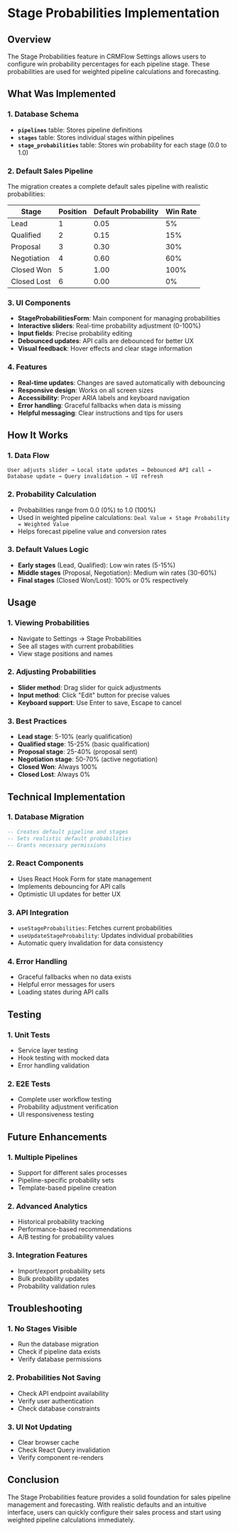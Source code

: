 # Stage Probabilities Implementation

## Overview

The Stage Probabilities feature in CRMFlow Settings allows users to configure win probability percentages for each pipeline stage. These probabilities are used for weighted pipeline calculations and forecasting.

## What Was Implemented

### 1. Database Schema
- **`pipelines`** table: Stores pipeline definitions
- **`stages`** table: Stores individual stages within pipelines
- **`stage_probabilities`** table: Stores win probability for each stage (0.0 to 1.0)

### 2. Default Sales Pipeline
The migration creates a complete default sales pipeline with realistic probabilities:

| Stage | Position | Default Probability | Win Rate |
|-------|----------|---------------------|----------|
| Lead | 1 | 0.05 | 5% |
| Qualified | 2 | 0.15 | 15% |
| Proposal | 3 | 0.30 | 30% |
| Negotiation | 4 | 0.60 | 60% |
| Closed Won | 5 | 1.00 | 100% |
| Closed Lost | 6 | 0.00 | 0% |

### 3. UI Components
- **StageProbabilitiesForm**: Main component for managing probabilities
- **Interactive sliders**: Real-time probability adjustment (0-100%)
- **Input fields**: Precise probability editing
- **Debounced updates**: API calls are debounced for better UX
- **Visual feedback**: Hover effects and clear stage information

### 4. Features
- **Real-time updates**: Changes are saved automatically with debouncing
- **Responsive design**: Works on all screen sizes
- **Accessibility**: Proper ARIA labels and keyboard navigation
- **Error handling**: Graceful fallbacks when data is missing
- **Helpful messaging**: Clear instructions and tips for users

## How It Works

### 1. Data Flow
```
User adjusts slider → Local state updates → Debounced API call → Database update → Query invalidation → UI refresh
```

### 2. Probability Calculation
- Probabilities range from 0.0 (0%) to 1.0 (100%)
- Used in weighted pipeline calculations: `Deal Value × Stage Probability = Weighted Value`
- Helps forecast pipeline value and conversion rates

### 3. Default Values Logic
- **Early stages** (Lead, Qualified): Low win rates (5-15%)
- **Middle stages** (Proposal, Negotiation): Medium win rates (30-60%)
- **Final stages** (Closed Won/Lost): 100% or 0% respectively

## Usage

### 1. Viewing Probabilities
- Navigate to Settings → Stage Probabilities
- See all stages with current probabilities
- View stage positions and names

### 2. Adjusting Probabilities
- **Slider method**: Drag slider for quick adjustments
- **Input method**: Click "Edit" button for precise values
- **Keyboard support**: Use Enter to save, Escape to cancel

### 3. Best Practices
- **Lead stage**: 5-10% (early qualification)
- **Qualified stage**: 15-25% (basic qualification)
- **Proposal stage**: 25-40% (proposal sent)
- **Negotiation stage**: 50-70% (active negotiation)
- **Closed Won**: Always 100%
- **Closed Lost**: Always 0%

## Technical Implementation

### 1. Database Migration
```sql
-- Creates default pipeline and stages
-- Sets realistic default probabilities
-- Grants necessary permissions
```

### 2. React Components
- Uses React Hook Form for state management
- Implements debouncing for API calls
- Optimistic UI updates for better UX

### 3. API Integration
- `useStageProbabilities`: Fetches current probabilities
- `useUpdateStageProbability`: Updates individual probabilities
- Automatic query invalidation for data consistency

### 4. Error Handling
- Graceful fallbacks when no data exists
- Helpful error messages for users
- Loading states during API calls

## Testing

### 1. Unit Tests
- Service layer testing
- Hook testing with mocked data
- Error handling validation

### 2. E2E Tests
- Complete user workflow testing
- Probability adjustment verification
- UI responsiveness testing

## Future Enhancements

### 1. Multiple Pipelines
- Support for different sales processes
- Pipeline-specific probability sets
- Template-based pipeline creation

### 2. Advanced Analytics
- Historical probability tracking
- Performance-based recommendations
- A/B testing for probability values

### 3. Integration Features
- Import/export probability sets
- Bulk probability updates
- Probability validation rules

## Troubleshooting

### 1. No Stages Visible
- Run the database migration
- Check if pipeline data exists
- Verify database permissions

### 2. Probabilities Not Saving
- Check API endpoint availability
- Verify user authentication
- Check database constraints

### 3. UI Not Updating
- Clear browser cache
- Check React Query invalidation
- Verify component re-renders

## Conclusion

The Stage Probabilities feature provides a solid foundation for sales pipeline management and forecasting. With realistic defaults and an intuitive interface, users can quickly configure their sales process and start using weighted pipeline calculations immediately.
